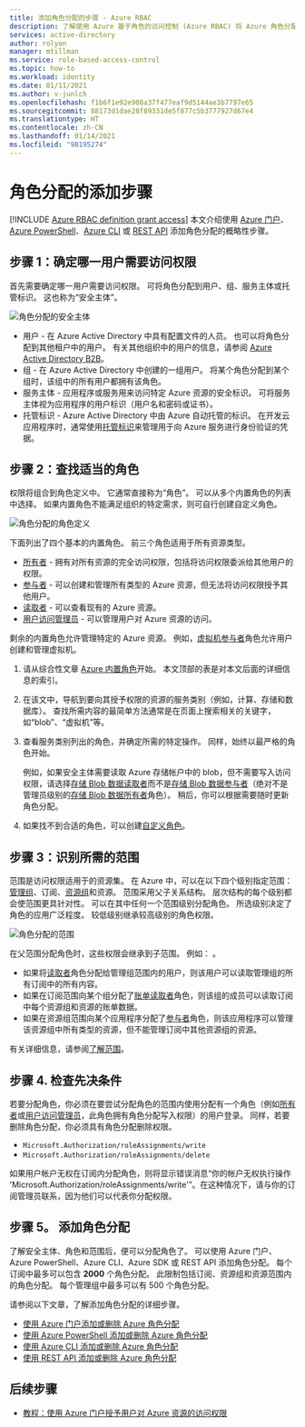 ```yaml
---
title: 添加角色分配的步骤 - Azure RBAC
description: 了解使用 Azure 基于角色的访问控制 (Azure RBAC) 将 Azure 角色分配给用户、组、服务主体或托管标识的步骤。
services: active-directory
author: rolyon
manager: mtillman
ms.service: role-based-access-control
ms.topic: how-to
ms.workload: identity
ms.date: 01/11/2021
ms.author: v-junlch
ms.openlocfilehash: f1b6f1e92e908a37f477eaf9d5144ae3b7797e65
ms.sourcegitcommit: 88173d1dae28f89331de5f877c5b3777927d67e4
ms.translationtype: HT
ms.contentlocale: zh-CN
ms.lasthandoff: 01/14/2021
ms.locfileid: "98195274"
---
```

# <a name="steps-to-add-a-role-assignment"></a>角色分配的添加步骤

[!INCLUDE [Azure RBAC definition grant access](../../includes/role-based-access-control/definition-grant.md)] 本文介绍使用 [Azure 门户](role-assignments-portal.md)、[Azure PowerShell](role-assignments-powershell.md)、[Azure CLI](role-assignments-cli.md) 或 [REST API](role-assignments-rest.md) 添加角色分配的概略性步骤。

## <a name="step-1-determine-who-needs-access"></a>步骤 1：确定哪一用户需要访问权限

首先需要确定哪一用户需要访问权限。 可将角色分配到用户、组、服务主体或托管标识。 这也称为“安全主体”。

![角色分配的安全主体](./media/shared/rbac-security-principal.png)

- 用户 - 在 Azure Active Directory 中具有配置文件的人员。 也可以将角色分配到其他租户中的用户。 有关其他组织中的用户的信息，请参阅 [Azure Active Directory B2B](../active-directory/external-identities/what-is-b2b.md)。
- 组 - 在 Azure Active Directory 中创建的一组用户。 将某个角色分配到某个组时，该组中的所有用户都拥有该角色。 
- 服务主体 - 应用程序或服务用来访问特定 Azure 资源的安全标识。 可将服务主体视为应用程序的用户标识（用户名和密码或证书）。
- 托管标识 - Azure Active Directory 中由 Azure 自动托管的标识。 在开发云应用程序时，通常使用[托管标识](../active-directory/managed-identities-azure-resources/overview.md)来管理用于向 Azure 服务进行身份验证的凭据。

## <a name="step-2-find-the-appropriate-role"></a>步骤 2：查找适当的角色

权限将组合到角色定义中。 它通常直接称为“角色”。 可以从多个内置角色的列表中选择。 如果内置角色不能满足组织的特定需求，则可自行创建自定义角色。

![角色分配的角色定义](./media/shared/rbac-role-definition.png)

下面列出了四个基本的内置角色。 前三个角色适用于所有资源类型。

- [所有者](built-in-roles.md#owner) - 拥有对所有资源的完全访问权限，包括将访问权限委派给其他用户的权限。
- [参与者](built-in-roles.md#contributor) - 可以创建和管理所有类型的 Azure 资源，但无法将访问权限授予其他用户。
- [读取者](built-in-roles.md#reader) - 可以查看现有的 Azure 资源。
- [用户访问管理员](built-in-roles.md#user-access-administrator) - 可以管理用户对 Azure 资源的访问。

剩余的内置角色允许管理特定的 Azure 资源。 例如，[虚拟机参与者](built-in-roles.md#virtual-machine-contributor)角色允许用户创建和管理虚拟机。

1. 请从综合性文章 [Azure 内置角色](built-in-roles.md)开始。 本文顶部的表是对本文后面的详细信息的索引。

1. 在该文中，导航到要向其授予权限的资源的服务类别（例如，计算、存储和数据库）。 查找所需内容的最简单方法通常是在页面上搜索相关的关键字，如“blob”、“虚拟机”等。

1. 查看服务类别列出的角色，并确定所需的特定操作。 同样，始终以最严格的角色开始。

    例如，如果安全主体需要读取 Azure 存储帐户中的 blob，但不需要写入访问权限，请选择[存储 Blob 数据读取者](built-in-roles.md#storage-blob-data-reader)而不是[存储 Blob 数据参与者](built-in-roles.md#storage-blob-data-contributor)（绝对不是管理员级别的[存储 Blob 数据所有者](built-in-roles.md#storage-blob-data-owner)角色）。 稍后，你可以根据需要随时更新角色分配。

1. 如果找不到合适的角色，可以创建[自定义角色](custom-roles.md)。

## <a name="step-3-identify-the-needed-scope"></a>步骤 3：识别所需的范围

范围是访问权限适用于的资源集。 在 Azure 中，可以在以下四个级别指定范围：[管理组](../governance/management-groups/overview.md)、订阅、[资源组](../azure-resource-manager/management/overview.md#resource-groups)和资源。 范围采用父子关系结构。 层次结构的每个级别都会使范围更具针对性。 可以在其中任何一个范围级别分配角色。 所选级别决定了角色的应用广泛程度。 较低级别继承较高级别的角色权限。 

![角色分配的范围](./media/shared/rbac-scope.png)

在父范围分配角色时，这些权限会继承到子范围。 例如： 。

- 如果将[读取者](built-in-roles.md#reader)角色分配给管理组范围内的用户，则该用户可以读取管理组的所有订阅中的所有内容。
- 如果在订阅范围向某个组分配了[账单读取者](built-in-roles.md#billing-reader)角色，则该组的成员可以读取订阅中每个资源组和资源的账单数据。
- 如果在资源组范围向某个应用程序分配了[参与者](built-in-roles.md#contributor)角色，则该应用程序可以管理该资源组中所有类型的资源，但不能管理订阅中其他资源组的资源。

 有关详细信息，请参阅[了解范围](scope-overview.md)。

## <a name="step-4-check-your-prerequisites"></a>步骤 4. 检查先决条件

若要分配角色，你必须在要尝试分配角色的范围内使用分配有一个角色（例如[所有者](built-in-roles.md#owner)或[用户访问管理员](built-in-roles.md#user-access-administrator)，此角色拥有角色分配写入权限）的用户登录。 同样，若要删除角色分配，你必须具有角色分配删除权限。

- `Microsoft.Authorization/roleAssignments/write`
- `Microsoft.Authorization/roleAssignments/delete`

如果用户帐户无权在订阅内分配角色，则将显示错误消息“你的帐户无权执行操作 'Microsoft.Authorization/roleAssignments/write'”。在这种情况下，请与你的订阅管理员联系，因为他们可以代表你分配权限。

## <a name="step-5-add-role-assignment"></a>步骤 5。 添加角色分配

了解安全主体、角色和范围后，便可以分配角色了。 可以使用 Azure 门户、Azure PowerShell、Azure CLI、Azure SDK 或 REST API 添加角色分配。 每个订阅中最多可以包含 **2000** 个角色分配。 此限制包括订阅、资源组和资源范围内的角色分配。 每个管理组中最多可以有 500 个角色分配。

请参阅以下文章，了解添加角色分配的详细步骤。

- [使用 Azure 门户添加或删除 Azure 角色分配](role-assignments-portal.md)
- [使用 Azure PowerShell 添加或删除 Azure 角色分配](role-assignments-powershell.md)
- [使用 Azure CLI 添加或删除 Azure 角色分配](role-assignments-cli.md)
- [使用 REST API 添加或删除 Azure 角色分配](role-assignments-rest.md)

## <a name="next-steps"></a>后续步骤

- [教程：使用 Azure 门户授予用户对 Azure 资源的访问权限](quickstart-assign-role-user-portal.md)

